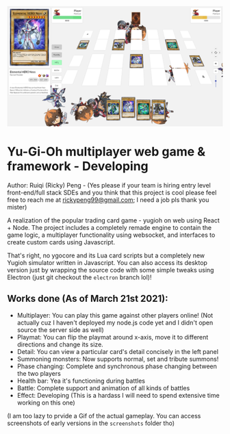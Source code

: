 <p align="center">
<img src="screenshots/yugioh_screen.png" /><br>
</p>

# Yu-Gi-Oh multiplayer web game & framework - Developing

Author: Ruiqi (Ricky) Peng - (Yes please if your team is hiring entry level front-end/full stack SDEs and you think that this project is cool please feel free to reach me at rickypeng99@gmail.com; I need a job pls thank you mister)

A realization of the popular trading card game - yugioh on web using React + Node. The project includes a completely remade engine to contain the game logic, a multiplayer functionality using websocket, and interfaces to create custom cards using Javascript. 

That's right, no ygocore and its Lua card scripts but a completely new Yugioh simulator written in Javascript. You can also access its desktop version just by wrapping the source code with some simple tweaks using Electron (just git checkout the `electron` branch lol)!

## Works done (As of March 21st 2021):
 - Multiplayer: You can play this game against other players online! (Not actually cuz I haven't deployed my node.js code yet and I didn't open source the server side as well)
 - Playmat: You can flip the playmat around x-axis, move it to different directions and change its size.
 - Detail: You can view a particular card's detail concisely in the left panel
 - Summoning monsters: Now supports normal, set and tribute summons!
 - Phase changing: Complete and synchronous phase changing between the two players
 - Health bar: Yea it's functioning during battles
 - Battle: Complete support and animation of all kinds of battles
 - Effect: Developing (This is a hardass I will need to spend extensive time working on this one)

 (I am too lazy to prvide a Gif of the actual gameplay. You can access screenshots of early versions in the `screenshots` folder tho)